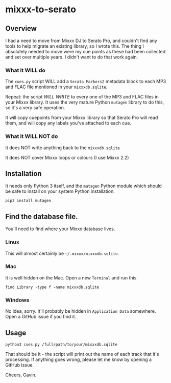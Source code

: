# mixxx-to-serato

## Overview

I had a need to move from Mixxx DJ to Serato Pro, and couldn't find any tools to help migrate an existing library, so I wrote this. The thing I absolutely needed to move were my cue points as these had been collected and set over multiple years. I didn't want to do that work again.


### What it WILL do

The `cues.py` script WILL add a `Serato Markers2` metadata block to each MP3 and FLAC file mentioned in your `mixxxdb.sqlite`.

Repeat: the script *WILL WRITE* to every one of the MP3 and FLAC files in your Mixxx library. It uses the very mature Python `mutagen` library to do this, so it's a very safe operation.

It will copy cuepoints from your Mixxx library so that Serato Pro will read them, and will copy any labels you've attached to each cue.

### What it WILL NOT do 

It does NOT write anything back to the `mixxxdb.sqlite`

It does NOT cover Mixxx loops or colours (I use Mixxx 2.2) 

## Installation

It needs only Python 3 itself, and the `mutagen` Python module which should be safe to install on your system Python installation.

```
pip3 install mutagen
```

## Find the database file.

You'll need to find where your Mixxx database lives. 

### Linux

This will almost certainly be `~/.mixxx/mixxxdb.sqlite`.

### Mac

It is well hidden on the Mac. Open a new `Terminal` and run this

```
find Library -type f -name mixxxdb.sqlite

```

### Windows

No idea, sorry. It'll probably be hidden in `Application Data` somewhere. Open a GitHub issue if you find it.

## Usage

```
python3 cues.py /full/path/to/your/mixxxdb.sqlite
```

That should be it - the script will print out the name of each track that it's processing. If anything goes wrong, please let me know by opening a GitHub Issue.

Cheers,
Gavin.
